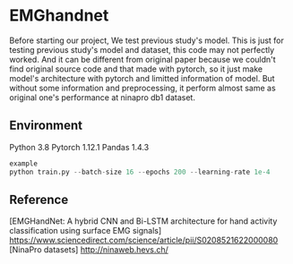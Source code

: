 # EMGhandnet

Before starting our project, We test previous study's model.
This is just for testing previous study's model and dataset, this code may not perfectly worked.
And it can be different from original paper because we couldn't find original source code and that made with pytorch, so it just make model's architecture with pytorch and limitted information of model.
But without some information and preprocessing, it perform almost same as original one's performance at ninapro db1 dataset.


## Environment
Python 3.8
Pytorch 1.12.1
Pandas 1.4.3

```python
example
python train.py --batch-size 16 --epochs 200 --learning-rate 1e-4
```

## Reference
[EMGHandNet: A hybrid CNN and Bi-LSTM architecture for hand activity classification using surface EMG signals]
https://www.sciencedirect.com/science/article/pii/S0208521622000080
[NinaPro datasets]
http://ninaweb.hevs.ch/
